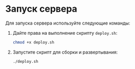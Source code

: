 # Запуск сервера

Для запуска сервера используйте следующие команды:

1. Дайте права на выполнение скрипту `deploy.sh`:

   ```bash
   chmod +x deploy.sh

2. Запустите скрипт для сборки и развертывания:

   ```bash
   ./deploy.sh
